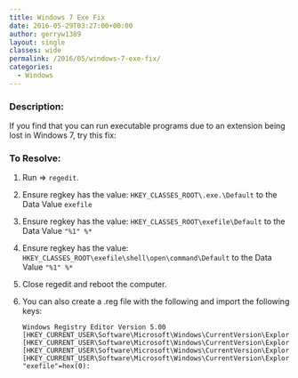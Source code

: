 ```yaml
---
title: Windows 7 Exe Fix
date: 2016-05-29T03:27:00+00:00
author: gerryw1389
layout: single
classes: wide
permalink: /2016/05/windows-7-exe-fix/
categories:
  - Windows
---
```

<!--more-->

### Description:

If you find that you can run executable programs due to an extension being lost in Windows 7, try this fix:

### To Resolve:

1. Run => `regedit`.

2. Ensure regkey has the value: `HKEY_CLASSES_ROOT\.exe.\Default` to the Data Value `exefile`

3. Ensure regkey has the value: `HKEY_CLASSES_ROOT\exefile\Default` to the Data Value `"%1" %*`

4. Ensure regkey has the value: `HKEY_CLASSES_ROOT\exefile\shell\open\command\Default` to the Data Value `"%1" %*`

5. Close regedit and reboot the computer.

6. You can also create a .reg file with the following and import the following keys:

   ```escape
   Windows Registry Editor Version 5.00
   [HKEY_CURRENT_USER\Software\Microsoft\Windows\CurrentVersion\Explorer\FileExts.exe]
   [HKEY_CURRENT_USER\Software\Microsoft\Windows\CurrentVersion\Explorer\FileExts.exe]
   [HKEY_CURRENT_USER\Software\Microsoft\Windows\CurrentVersion\Explorer\FileExts.exe\OpenWithList]
   [HKEY_CURRENT_USER\Software\Microsoft\Windows\CurrentVersion\Explorer\FileExts.exe\OpenWithProgids]
   "exefile"=hex(0):
   ```